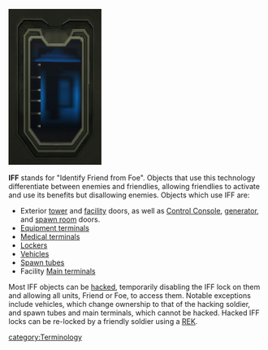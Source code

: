 ![](images/IFF_small.jpg "IFF_small.jpg")

**IFF** stands for "Identify Friend from Foe". Objects that use this
technology differentiate between enemies and friendlies, allowing
friendlies to activate and use its benefits but disallowing enemies.
Objects which use IFF are:

- Exterior [tower](tower.md) and
  [facility](facility.md) doors, as well as [Control
  Console](Control_Console.md),
  [generator](generator.md), and [spawn
  room](spawn_room.md) doors.
- [Equipment terminals](Equipment_terminal.md)
- [Medical terminals](Medical_terminal.md)
- [Lockers](Locker.md)
- [Vehicles](Vehicle.md)
- [Spawn tubes](Spawn_tube.md)
- Facility [Main terminals](Main_terminal.md)

Most IFF objects can be [hacked](hack.md), temporarily disabling
the IFF lock on them and allowing all units, Friend or Foe, to access
them. Notable exceptions include vehicles, which change ownership to
that of the hacking soldier, and spawn tubes and main terminals, which
cannot be hacked. Hacked IFF locks can be re-locked by a friendly
soldier using a [REK](REK.md).

[category:Terminology](category:Terminology.md)
